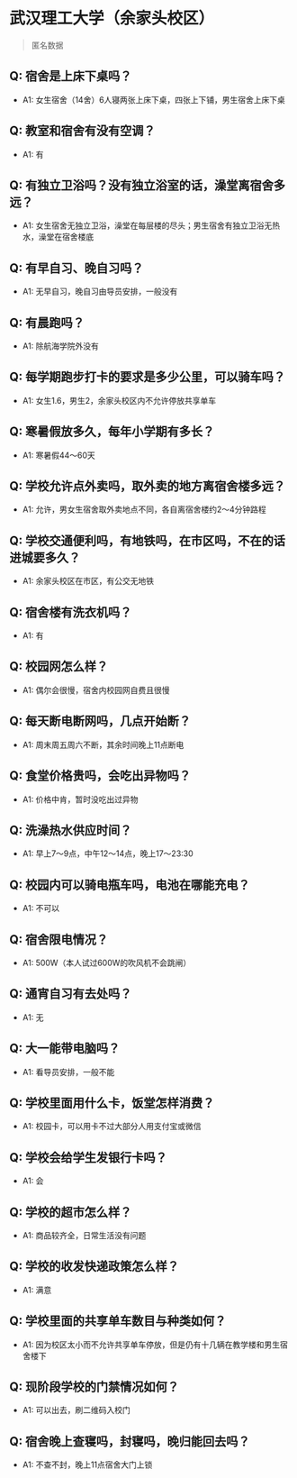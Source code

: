 # 武汉理工大学（余家头校区）

> 匿名数据

## Q: 宿舍是上床下桌吗？

- A1: 女生宿舍（14舍）6人寝两张上床下桌，四张上下铺，男生宿舍上床下桌

## Q: 教室和宿舍有没有空调？

- A1: 有

## Q: 有独立卫浴吗？没有独立浴室的话，澡堂离宿舍多远？

- A1: 女生宿舍无独立卫浴，澡堂在每层楼的尽头；男生宿舍有独立卫浴无热水，澡堂在宿舍楼底

## Q: 有早自习、晚自习吗？

- A1: 无早自习，晚自习由导员安排，一般没有

## Q: 有晨跑吗？

- A1: 除航海学院外没有

## Q: 每学期跑步打卡的要求是多少公里，可以骑车吗？

- A1: 女生1.6，男生2，余家头校区内不允许停放共享单车

## Q: 寒暑假放多久，每年小学期有多长？

- A1: 寒暑假44～60天

## Q: 学校允许点外卖吗，取外卖的地方离宿舍楼多远？

- A1: 允许，男女生宿舍取外卖地点不同，各自离宿舍楼约2～4分钟路程

## Q: 学校交通便利吗，有地铁吗，在市区吗，不在的话进城要多久？

- A1: 余家头校区在市区，有公交无地铁

## Q: 宿舍楼有洗衣机吗？

- A1: 有

## Q: 校园网怎么样？

- A1: 偶尔会很慢，宿舍内校园网自费且很慢

## Q: 每天断电断网吗，几点开始断？

- A1: 周末周五周六不断，其余时间晚上11点断电

## Q: 食堂价格贵吗，会吃出异物吗？

- A1: 价格中肯，暂时没吃出过异物

## Q: 洗澡热水供应时间？

- A1: 早上7～9点，中午12～14点，晚上17～23:30

## Q: 校园内可以骑电瓶车吗，电池在哪能充电？

- A1: 不可以

## Q: 宿舍限电情况？

- A1: 500W（本人试过600W的吹风机不会跳闸）

## Q: 通宵自习有去处吗？

- A1: 无

## Q: 大一能带电脑吗？

- A1: 看导员安排，一般不能

## Q: 学校里面用什么卡，饭堂怎样消费？

- A1: 校园卡，可以用卡不过大部分人用支付宝或微信

## Q: 学校会给学生发银行卡吗？

- A1: 会

## Q: 学校的超市怎么样？

- A1: 商品较齐全，日常生活没有问题

## Q: 学校的收发快递政策怎么样？

- A1: 满意

## Q: 学校里面的共享单车数目与种类如何？

- A1: 因为校区太小而不允许共享单车停放，但是仍有十几辆在教学楼和男生宿舍楼下

## Q: 现阶段学校的门禁情况如何？

- A1: 可以出去，刷二维码入校门

## Q: 宿舍晚上查寝吗，封寝吗，晚归能回去吗？

- A1: 不查不封，晚上11点宿舍大门上锁